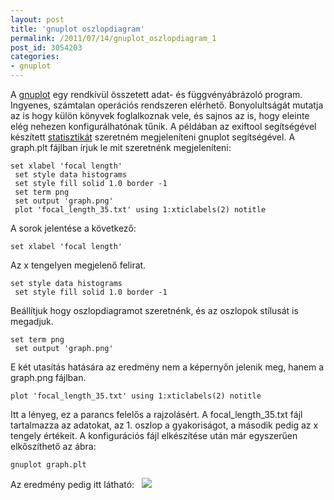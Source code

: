 ```yaml
---
layout: post
title: 'gnuplot oszlopdiagram'
permalink: /2011/07/14/gnuplot_oszlopdiagram_1
post_id: 3054203
categories: 
- gnuplot
---
```


A 
[gnuplot](http://www.gnuplot.info/) egy rendkívül összetett adat- és függvényábrázoló program. Ingyenes, számtalan operációs rendszeren elérhető. Bonyolultságát mutatja az is hogy külön könyvek foglalkoznak vele, és sajnos az is, hogy eleinte elég nehezen konfigurálhatónak tűnik. 
A példában az exiftool segítségével készített 
[statisztikát](http://commandline.blog.hu/2011/07/11/statisztika_keszitese_exiftool_segitsegevel) szeretném megjeleníteni gnuplot segítségével. A graph.plt fájlban írjuk le mit szeretnénk megjeleníteni: 
```
set xlabel 'focal length'
 set style data histograms
 set style fill solid 1.0 border -1
 set term png
 set output 'graph.png'
 plot 'focal_length_35.txt' using 1:xticlabels(2) notitle
``` 
A sorok jelentése a következő: 
```
set xlabel 'focal length'
``` 
Az x tengelyen megjelenő felirat. 
```
set style data histograms
 set style fill solid 1.0 border -1
``` 
Beállítjuk hogy oszlopdiagramot szeretnénk, és az oszlopok stílusát is megadjuk. 
```
set term png
 set output 'graph.png'
``` 
E két utasítás hatására az eredmény nem a képernyőn jelenik meg, hanem a graph.png fájlban. 
```
plot 'focal_length_35.txt' using 1:xticlabels(2) notitle
``` 
Itt a lényeg, ez a parancs felelős a rajzolásért. A focal_length_35.txt fájl tartalmazza az adatokat, az 1. oszlop a gyakoriságot, a második pedig az x tengely értékeit. 
A konfigurációs fájl elkészítése után már egyszerűen elkőszíthető az ábra: 
```
gnuplot graph.plt
``` 
Az eredmény pedig itt látható: 
 
![](http://commandline.blog.hu/media/image/gnuplot_test1.png) 
 